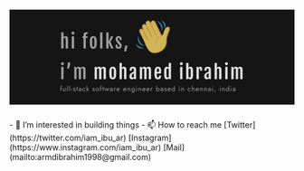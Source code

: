 <h1 align="center">
  <img src="https://raw.githubusercontent.com/IbuAR/IbuAR/main/assets/images/GithubHeader.png" alt="Mohamed Ibrahim" />
</h1>
- 👀 I’m interested in building things
- 📫 How to reach me [Twitter](https://twitter.com/iam_ibu_ar) [Instagram](https://www.instagram.com/iam_ibu_ar) [Mail](mailto:armdibrahim1998@gmail.com)
